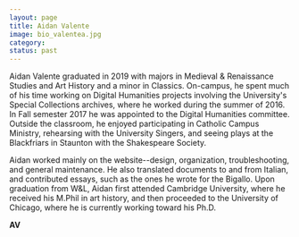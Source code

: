 ```yaml
---
layout: page
title: Aidan Valente
image: bio_valentea.jpg
category:
status: past
---
```


Aidan Valente graduated in 2019 with majors in Medieval & Renaissance Studies and Art History and a minor in Classics. On-campus, he spent much of his time working on Digital Humanities projects involving the University's Special Collections archives, where he worked during the summer of 2016. In Fall semester 2017 he was appointed to the Digital Humanities committee. Outside the classroom, he enjoyed participating in Catholic Campus Ministry, rehearsing with the University Singers, and seeing plays at the Blackfriars in Staunton with the Shakespeare Society.

Aidan worked mainly on the website--design, organization, troubleshooting, and general maintenance. He also translated documents to and from Italian, and contributed essays, such as the ones he wrote for the Bigallo. Upon graduation from W&L, Aidan first attended Cambridge University, where he received his M.Phil in art history, and then proceeded to the University of Chicago, where he is currently working toward his Ph.D.

__AV__
